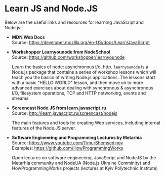 # Learn JS and Node.JS

Below are the useful links and resources for learning JavaScript and Node.js:

- **MDN Web Docs**  
    Source: https://developer.mozilla.org/en-US/docs/Learn/JavaScript

- **Workshopper Learnyounode from NodeSchool**  
    Source: https://github.com/workshopper/learnyounode

    Learn the basics of node: asynchronous i/o, http. `learnyounode` is a Node.js package that contains a series of workshop lessons which will teach you the basics of writing Node.js applications. The lessons start with a basic "HELLO WORLD" lesson, and then move on to more advanced exercises about dealing with synchronous & asynchronous I/O, filesystem operations, TCP and HTTP networking, events and streams.

- **Screencast Node.JS from learn.javascript.ru**  
    Source: http://learn.javascript.ru/screencast/nodejs 

    The main features and tools for creating Web services, including internal features of the Node.JS server.

- **Software Engineering and Programming Lectures by Metarhia**  
    Source: https://www.youtube.com/TimurShemsedinov  
    Examples: https://github.com/HowProgrammingWorks

    Open lectures on software engineering, JavaScript and NodeJS by the Metarhia community and NodeUA (Node.js Ukraine Comminity) and HowProgrammingWorks projects (lectures at Kyiv Polytechnic Institute)
